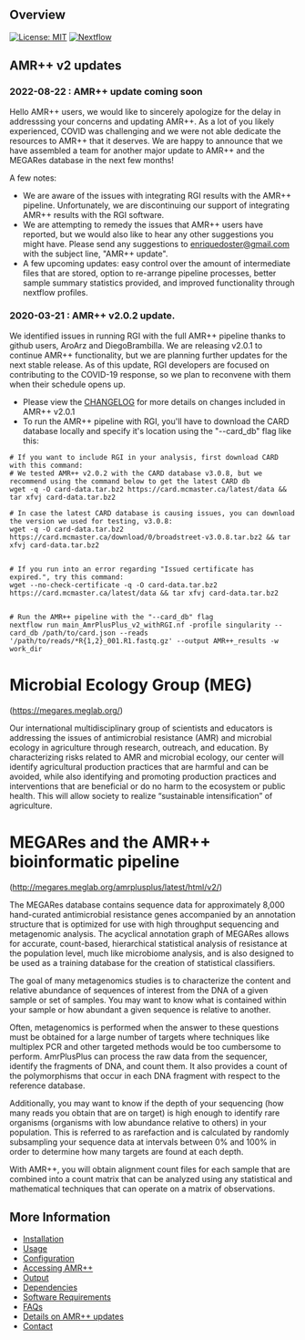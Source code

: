 Overview
--------
[![License: MIT](https://img.shields.io/badge/License-MIT-yellow.svg)](https://opensource.org/licenses/MIT)
[![Nextflow](https://img.shields.io/badge/Nextflow-%E2%89%A50.25.1-brightgreen.svg)](https://www.nextflow.io/)


## AMR++ v2 updates


### 2022-08-22 : AMR++ update coming soon
Hello AMR++ users, we would like to sincerely apologize for the delay in addresssing your concerns and updating AMR++. As a lot of you likely experienced, COVID was challenging and we were not able dedicate the resources to AMR++ that it deserves. We are happy to announce that we have assembled a team for another major update to AMR++ and the MEGARes database in the next few months!

A few notes:
 * We are aware of the issues with integrating RGI results with the AMR++ pipeline. Unfortunately, we are discontinuing our support of integrating AMR++ results with the RGI software.
 * We are attempting to remedy the issues that AMR++ users have reported, but we would also like to hear any other suggestions you might have. Please send any suggestions to enriquedoster@gmail.com with the subject line, "AMR++ update".
 * A few upcoming updates: easy control over the amount of intermediate files that are stored, option to re-arrange pipeline processes, better sample summary statistics provided, and improved functionality through nextflow profiles.


### 2020-03-21 : AMR++ v2.0.2 update.
We identified issues in running RGI with the full AMR++ pipeline thanks to github users, AroArz and DiegoBrambilla. We are releasing v2.0.1 to continue AMR++ functionality, but we are planning further updates for the next stable release. As of this update, RGI developers are focused on contributing to the COVID-19 response, so we plan to reconvene with them when their schedule opens up.
  * Please view the [CHANGELOG](https://github.com/meglab-metagenomics/amrplusplus_v2/blob/master/docs/CHANGELOG.md) for more details on changes included in AMR++ v2.0.1
  * To run the AMR++ pipeline with RGI, you'll have to download the CARD database locally and specify it's location using the "--card_db" flag like this:

```
# If you want to include RGI in your analysis, first download CARD with this command:
# We tested AMR++ v2.0.2 with the CARD database v3.0.8, but we recommend using the command below to get the latest CARD db
wget -q -O card-data.tar.bz2 https://card.mcmaster.ca/latest/data && tar xfvj card-data.tar.bz2

# In case the latest CARD database is causing issues, you can download the version we used for testing, v3.0.8:
wget -q -O card-data.tar.bz2 https://card.mcmaster.ca/download/0/broadstreet-v3.0.8.tar.bz2 && tar xfvj card-data.tar.bz2


# If you run into an error regarding "Issued certificate has expired.", try this command:
wget --no-check-certificate -q -O card-data.tar.bz2 https://card.mcmaster.ca/latest/data && tar xfvj card-data.tar.bz2


# Run the AMR++ pipeline with the "--card_db" flag
nextflow run main_AmrPlusPlus_v2_withRGI.nf -profile singularity --card_db /path/to/card.json --reads '/path/to/reads/*R{1,2}_001.R1.fastq.gz' --output AMR++_results -w work_dir
```


# Microbial Ecology Group (MEG)
(https://megares.meglab.org/)

Our international multidisciplinary group of scientists and educators is addressing the issues of antimicrobial resistance (AMR) and microbial ecology in agriculture through research, outreach, and education. By characterizing risks related to AMR and microbial ecology, our center will identify agricultural production practices that are harmful and can be avoided, while also identifying and promoting production practices and interventions that are beneficial or do no harm to the ecosystem or public health. This will allow society to realize “sustainable intensification” of agriculture.

# MEGARes and the AMR++ bioinformatic pipeline
(http://megares.meglab.org/amrplusplus/latest/html/v2/)

The MEGARes database contains sequence data for approximately 8,000 hand-curated antimicrobial resistance genes accompanied by an annotation structure that is optimized for use with high throughput sequencing and metagenomic analysis. The acyclical annotation graph of MEGARes allows for accurate, count-based, hierarchical statistical analysis of resistance at the population level, much like microbiome analysis, and is also designed to be used as a training database for the creation of statistical classifiers.

The goal of many metagenomics studies is to characterize the content and relative abundance of sequences of interest from the DNA of a given sample or set of samples. You may want to know what is contained within your sample or how abundant a given sequence is relative to another.

Often, metagenomics is performed when the answer to these questions must be obtained for a large number of targets where techniques like multiplex PCR and other targeted methods would be too cumbersome to perform. AmrPlusPlus can process the raw data from the sequencer, identify the fragments of DNA, and count them. It also provides a count of the polymorphisms that occur in each DNA fragment with respect to the reference database.

Additionally, you may want to know if the depth of your sequencing (how many reads you obtain that are on target) is high enough to identify rare organisms (organisms with low abundance relative to others) in your population. This is referred to as rarefaction and is calculated by randomly subsampling your sequence data at intervals between 0% and 100% in order to determine how many targets are found at each depth.

With AMR++, you will obtain alignment count files for each sample that are combined into a count matrix that can be analyzed using any statistical and mathematical techniques that can operate on a matrix of observations.

More Information
----------------

- [Installation](https://github.com/meglab-metagenomics/amrplusplus_v2/blob/master/docs/installation.md)
- [Usage](https://github.com/meglab-metagenomics/amrplusplus_v2/blob/master/docs/usage.md)
- [Configuration](https://github.com/meglab-metagenomics/amrplusplus_v2/blob/master/docs/configuration.md)
- [Accessing AMR++](https://github.com/meglab-metagenomics/amrplusplus_v2/blob/master/docs/accessing_AMR++.md)
- [Output](https://github.com/meglab-metagenomics/amrplusplus_v2/blob/master/docs/output.md)
- [Dependencies](https://github.com/meglab-metagenomics/amrplusplus_v2/blob/master/docs/dependencies.md)
- [Software Requirements](https://github.com/meglab-metagenomics/amrplusplus_v2/blob/master/docs/requirements.md)
- [FAQs](https://github.com/meglab-metagenomics/amrplusplus_v2/blob/master/docs/FAQs.md)
- [Details on AMR++ updates](https://github.com/meglab-metagenomics/amrplusplus_v2/blob/master/docs/update_details.md)
- [Contact](https://github.com/meglab-metagenomics/amrplusplus_v2/blob/master/docs/contact.md)
